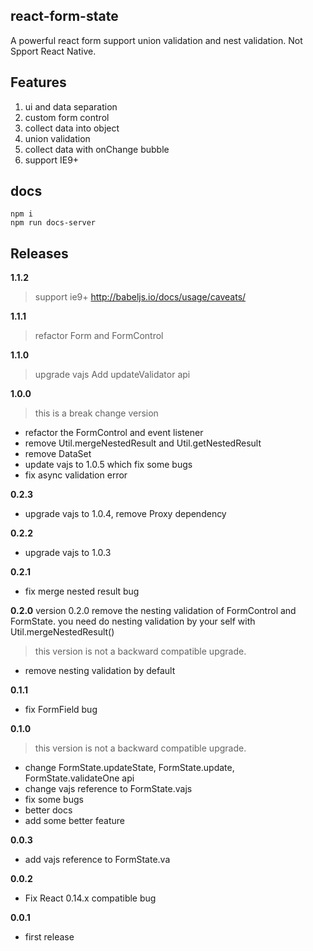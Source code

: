 ## react-form-state

A powerful react form support union validation and nest validation.
Not Spport React Native.

## Features

1. ui and data separation
2. custom form control
3. collect data into object
4. union validation
5. collect data with onChange bubble
6. support IE9+


## docs

    npm i
    npm run docs-server

## Releases

**1.1.2**
> support ie9+ http://babeljs.io/docs/usage/caveats/

**1.1.1**
> refactor Form and FormControl

**1.1.0**
> upgrade vajs
> Add updateValidator api

**1.0.0**
> this is a break change version

- refactor the FormControl and event listener
- remove Util.mergeNestedResult and Util.getNestedResult
- remove DataSet
- update vajs to 1.0.5 which fix some bugs
- fix async validation error

**0.2.3**

- upgrade vajs to 1.0.4, remove Proxy dependency

**0.2.2**

- upgrade vajs to 1.0.3


**0.2.1**

- fix merge nested result bug

**0.2.0**
version 0.2.0 remove the nesting validation of FormControl and FormState. you need do nesting validation by your self with Util.mergeNestedResult()
> this version is not a backward compatible upgrade.

- remove nesting validation by default

**0.1.1**
- fix FormField bug

**0.1.0**
> this version is not a backward compatible upgrade.

- change FormState.updateState, FormState.update, FormState.validateOne api
- change vajs reference to FormState.vajs
- fix some bugs
- better docs
- add some better feature

**0.0.3**

- add vajs reference to FormState.va

**0.0.2**

- Fix React 0.14.x compatible bug

**0.0.1**

- first release
